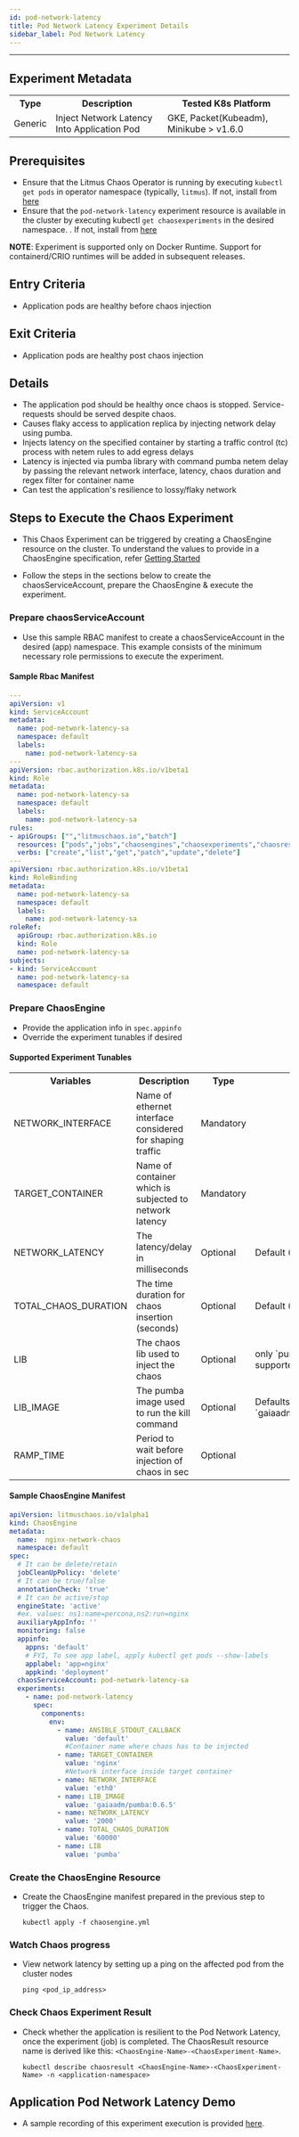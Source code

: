 ```yaml
---
id: pod-network-latency
title: Pod Network Latency Experiment Details
sidebar_label: Pod Network Latency
---
```

------

## Experiment Metadata

<table>
  <tr>
    <th> Type </th>
   <th> Description </th>
   <th> Tested K8s Platform </th>
  </tr>
  <tr>
    <td> Generic </td>
    <td> Inject Network Latency Into Application Pod </td>
    <td> GKE, Packet(Kubeadm), Minikube > v1.6.0 </td>
  </tr>
</table>

## Prerequisites
- Ensure that the Litmus Chaos Operator is running by executing `kubectl get pods` in operator namespace (typically, `litmus`). If not, install from [here](https://raw.githubusercontent.com/litmuschaos/pages/master/docs/litmus-operator-latest.yaml)
- Ensure that the `pod-network-latency` experiment resource is available in the cluster by executing kubectl `get chaosexperiments` in the desired namespace. . If not, install from [here](https://hub.litmuschaos.io/charts/generic/experiments/pod-network-latency)


<div class="danger">
    <strong>NOTE</strong>: 
        Experiment is supported only on Docker Runtime. Support for containerd/CRIO runtimes will be added in subsequent releases.
</div>

## Entry Criteria

- Application pods are healthy before chaos injection

## Exit Criteria

- Application pods are healthy post chaos injection

## Details

- The application pod should be healthy once chaos is stopped. Service-requests should be         served despite chaos.
- Causes flaky access to application replica by injecting network delay using pumba.
- Injects latency on the specified container by starting a traffic control (tc) process with      netem rules to add egress delays
- Latency is injected via pumba library with command pumba netem delay by passing the relevant    network interface, latency, chaos duration and regex filter for container name
- Can test the application's resilience to lossy/flaky network

## Steps to Execute the Chaos Experiment

- This Chaos Experiment can be triggered by creating a ChaosEngine resource on the cluster. To understand the values to provide in a ChaosEngine specification, refer [Getting Started](getstarted.md/#prepare-chaosengine)

- Follow the steps in the sections below to create the chaosServiceAccount, prepare the ChaosEngine & execute the experiment.

### Prepare chaosServiceAccount

- Use this sample RBAC manifest to create a chaosServiceAccount in the desired (app) namespace. This example consists of the minimum necessary role permissions to execute the experiment.

#### Sample Rbac Manifest

[embedmd]:# (https://raw.githubusercontent.com/litmuschaos/chaos-charts/master/charts/generic/pod-network-latency/rbac.yaml yaml)
```yaml
---
apiVersion: v1
kind: ServiceAccount
metadata:
  name: pod-network-latency-sa
  namespace: default
  labels:
    name: pod-network-latency-sa
---
apiVersion: rbac.authorization.k8s.io/v1beta1
kind: Role
metadata:
  name: pod-network-latency-sa
  namespace: default
  labels:
    name: pod-network-latency-sa
rules:
- apiGroups: ["","litmuschaos.io","batch"]
  resources: ["pods","jobs","chaosengines","chaosexperiments","chaosresults"]
  verbs: ["create","list","get","patch","update","delete"]
---
apiVersion: rbac.authorization.k8s.io/v1beta1
kind: RoleBinding
metadata:
  name: pod-network-latency-sa
  namespace: default
  labels:
    name: pod-network-latency-sa
roleRef:
  apiGroup: rbac.authorization.k8s.io
  kind: Role
  name: pod-network-latency-sa
subjects:
- kind: ServiceAccount
  name: pod-network-latency-sa
  namespace: default
```

### Prepare ChaosEngine

- Provide the application info in `spec.appinfo`
- Override the experiment tunables if desired

#### Supported Experiment Tunables

<table>
  <tr>
    <th> Variables </th>
    <th> Description  </th>
    <th> Type </th>
    <th> Notes </th>
  </tr>
  <tr>
    <td> NETWORK_INTERFACE </td>
    <td> Name of ethernet interface considered for shaping traffic  </td>
    <td> Mandatory </td>
    <td> </td>
  </tr>
  <tr>
    <td> TARGET_CONTAINER  </td>
    <td> Name of container which is subjected to network latency </td>
    <td> Mandatory </td>
    <td> </td>
  </tr>
  <tr>
    <td> NETWORK_LATENCY </td>
    <td> The latency/delay in milliseconds </td>
    <td> Optional </td>
    <td> Default (60000ms) </td>
  </tr>
  <tr>
    <td> TOTAL_CHAOS_DURATION </td>
    <td> The time duration for chaos insertion (seconds) </td>
    <td> Optional </td>
    <td> Default (60000ms) </td>
  </tr>
  <tr>
    <td> LIB </td>
    <td> The chaos lib used to inject the chaos </td>
    <td> Optional  </td>
    <td> only `pumba` supported currently </td>
  </tr>
  <tr>
    <td> LIB_IMAGE  </td>
    <td> The pumba image used to run the kill command </td>
    <td> Optional  </td>
    <td> Defaults to `gaiaadm/pumba:0.6.5` </td>
  </tr>
  <tr>
    <td> RAMP_TIME </td>
    <td> Period to wait before injection of chaos in sec </td>
    <td> Optional  </td>
    <td> </td>
  </tr>
</table>

#### Sample ChaosEngine Manifest

[embedmd]:# (https://raw.githubusercontent.com/litmuschaos/chaos-charts/master/charts/generic/pod-network-latency/engine.yaml yaml)
```yaml
apiVersion: litmuschaos.io/v1alpha1
kind: ChaosEngine
metadata:
  name:  nginx-network-chaos
  namespace: default
spec: 
  # It can be delete/retain
  jobCleanUpPolicy: 'delete'
  # It can be true/false
  annotationCheck: 'true'
  # It can be active/stop
  engineState: 'active'
  #ex. values: ns1:name=percona,ns2:run=nginx 
  auxiliaryAppInfo: ''
  monitoring: false
  appinfo: 
    appns: 'default'
    # FYI, To see app label, apply kubectl get pods --show-labels
    applabel: 'app=nginx'
    appkind: 'deployment'
  chaosServiceAccount: pod-network-latency-sa
  experiments:
    - name: pod-network-latency
      spec:
        components:
          env:
            - name: ANSIBLE_STDOUT_CALLBACK
              value: 'default'
              #Container name where chaos has to be injected
            - name: TARGET_CONTAINER
              value: 'nginx' 
              #Network interface inside target container
            - name: NETWORK_INTERFACE
              value: 'eth0'                   
            - name: LIB_IMAGE
              value: 'gaiaadm/pumba:0.6.5'
            - name: NETWORK_LATENCY
              value: '2000'
            - name: TOTAL_CHAOS_DURATION
              value: '60000'
            - name: LIB
              value: 'pumba'
```

### Create the ChaosEngine Resource

- Create the ChaosEngine manifest prepared in the previous step to trigger the Chaos.

  `kubectl apply -f chaosengine.yml`

### Watch Chaos progress

- View network latency by setting up a ping on the affected pod from the cluster nodes 

  `ping <pod_ip_address>`

### Check Chaos Experiment Result

- Check whether the application is resilient to the Pod Network Latency, once the experiment (job) is completed. The ChaosResult resource name is derived like this: `<ChaosEngine-Name>-<ChaosExperiment-Name>`.

  `kubectl describe chaosresult <ChaosEngine-Name>-<ChaosExperiment-Name> -n <application-namespace>`


## Application Pod Network Latency Demo

- A sample recording of this experiment execution is provided [here](https://youtu.be/QsQZyXVCcCw).
